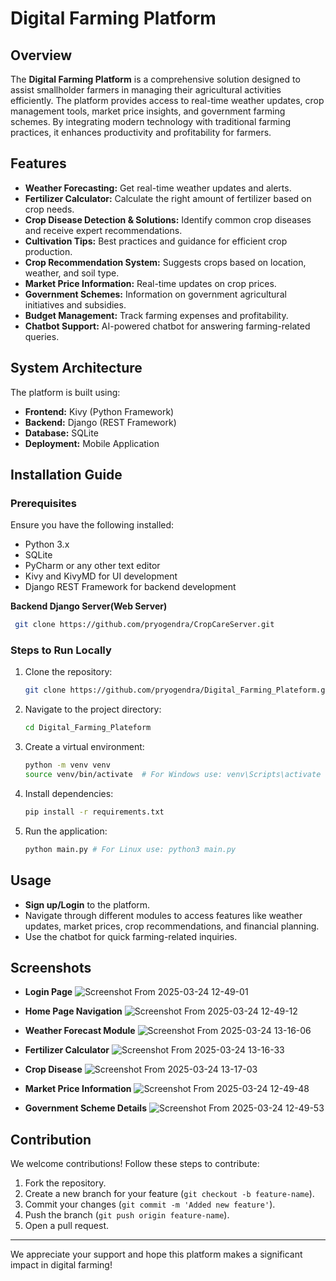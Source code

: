 # Digital Farming Platform

## Overview
The **Digital Farming Platform** is a comprehensive solution designed to assist smallholder farmers in managing their agricultural activities efficiently. The platform provides access to real-time weather updates, crop management tools, market price insights, and government farming schemes. By integrating modern technology with traditional farming practices, it enhances productivity and profitability for farmers.

## Features
- **Weather Forecasting:** Get real-time weather updates and alerts.
- **Fertilizer Calculator:** Calculate the right amount of fertilizer based on crop needs.
- **Crop Disease Detection & Solutions:** Identify common crop diseases and receive expert recommendations.
- **Cultivation Tips:** Best practices and guidance for efficient crop production.
- **Crop Recommendation System:** Suggests crops based on location, weather, and soil type.
- **Market Price Information:** Real-time updates on crop prices.
- **Government Schemes:** Information on government agricultural initiatives and subsidies.
- **Budget Management:** Track farming expenses and profitability.
- **Chatbot Support:** AI-powered chatbot for answering farming-related queries.

## System Architecture
The platform is built using:
- **Frontend:** Kivy (Python Framework)
- **Backend:** Django (REST Framework)
- **Database:** SQLite
- **Deployment:** Mobile Application

## Installation Guide
### Prerequisites
Ensure you have the following installed:
- Python 3.x
- SQLite
- PyCharm or any other text editor
- Kivy and KivyMD for UI development
- Django REST Framework for backend development

**Backend Django Server(Web Server)**
  ```sh
   git clone https://github.com/pryogendra/CropCareServer.git
   ```

### Steps to Run Locally
1. Clone the repository:
   ```sh
   git clone https://github.com/pryogendra/Digital_Farming_Plateform.git
   ```
2. Navigate to the project directory:
   ```sh
   cd Digital_Farming_Plateform
   ```
3. Create a virtual environment:
   ```sh
   python -m venv venv
   source venv/bin/activate  # For Windows use: venv\Scripts\activate
   ```
4. Install dependencies:
   ```sh
   pip install -r requirements.txt
   ```
5. Run the application:
   ```sh
   python main.py # For Linux use: python3 main.py
   ```

## Usage
- **Sign up/Login** to the platform.
- Navigate through different modules to access features like weather updates, market prices, crop recommendations, and financial planning.
- Use the chatbot for quick farming-related inquiries.

## Screenshots

- **Login Page**
  ![Screenshot From 2025-03-24 12-49-01](https://github.com/user-attachments/assets/f56cb254-2d33-47be-bc24-e18c8a6dad47)

- **Home Page Navigation**
![Screenshot From 2025-03-24 12-49-12](https://github.com/user-attachments/assets/4f893388-7dcc-400c-91bf-374786183a11)

- **Weather Forecast Module**
![Screenshot From 2025-03-24 13-16-06](https://github.com/user-attachments/assets/f804f117-9e71-41e2-a144-e1fc6c9b1674)

- **Fertilizer Calculator**
![Screenshot From 2025-03-24 13-16-33](https://github.com/user-attachments/assets/6486e5b9-d61f-4e8d-bc27-4bbece4b0fd8)

- **Crop Disease**
![Screenshot From 2025-03-24 13-17-03](https://github.com/user-attachments/assets/675e43a1-93f0-49a3-b236-267dcd30e109)

- **Market Price Information**
![Screenshot From 2025-03-24 12-49-48](https://github.com/user-attachments/assets/44c88f81-a5af-4156-9b56-f08d85d7d16d)

- **Government Scheme Details**
![Screenshot From 2025-03-24 12-49-53](https://github.com/user-attachments/assets/7f9590cc-c425-42c4-8daf-b7388e9e941d)


## Contribution
We welcome contributions! Follow these steps to contribute:
1. Fork the repository.
2. Create a new branch for your feature (`git checkout -b feature-name`).
3. Commit your changes (`git commit -m 'Added new feature'`).
4. Push the branch (`git push origin feature-name`).
5. Open a pull request.

---
We appreciate your support and hope this platform makes a significant impact in digital farming!

